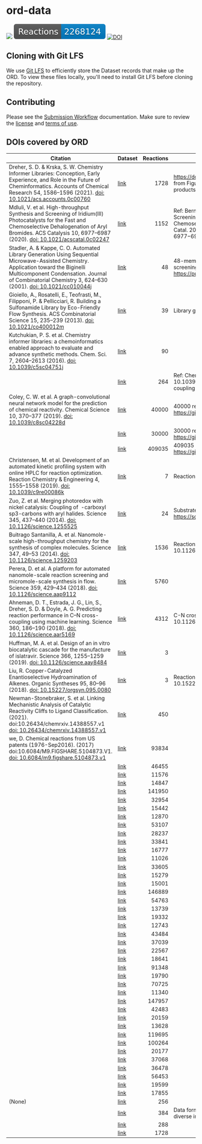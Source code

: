 # ord-data

![](https://github.com/Open-Reaction-Database/ord-data/workflows/Validation/badge.svg)
![](https://raw.githubusercontent.com/Open-Reaction-Database/ord-data/main/badges/reactions.svg)
[![DOI](https://zenodo.org/badge/283813042.svg)](https://zenodo.org/badge/latestdoi/283813042)

## Cloning with Git LFS

We use [Git LFS](https://git-lfs.github.com) to efficiently store
the Dataset records that make up the ORD. To view these files locally, you'll
need to install Git LFS before cloning the repository.

## Contributing

Please see the [Submission Workflow](https://docs.open-reaction-database.org/en/latest/submissions.html) documentation. Make sure to review the [license](https://github.com/open-reaction-database/ord-data/blob/main/LICENSE) and [terms of use](https://github.com/open-reaction-database/ord-data/blob/main/CONTRIBUTING.md#terms-of-use).

## DOIs covered by ORD

| Citation | Dataset | Reactions | Description |
| - | - | -: | - |
| Dreher, S. D. & Krska, S. W. Chemistry Informer Libraries: Conception, Early Experience, and Role in the Future of Cheminformatics. Accounts of Chemical Research 54, 1586–1596 (2021). [doi: 10.1021/acs.accounts.0c00760](https://doi.org/10.1021/acs.accounts.0c00760) | [link](https://github.com/Open-Reaction-Database/ord-data/blob/main/data/ac/ord_dataset-ac78456835404910b3a4c840248b6ac9.pb.gz) | 1728 | https://doi.org/10.1021/acs.accounts.0c00760Data from Figure S12. Data from experiment 2. Yields of products calculated by UPLC-MS using product standards. |
| Mdluli, V. et al. High-throughput Synthesis and Screening of Iridium(III) Photocatalysts for the Fast and Chemoselective Dehalogenation of Aryl Bromides. ACS Catalysis 10, 6977–6987 (2020). [doi: 10.1021/acscatal.0c02247](https://doi.org/10.1021/acscatal.0c02247) | [link](https://github.com/Open-Reaction-Database/ord-data/blob/main/data/b4/ord_dataset-b440f8c90b6343189093770060fc4098.pb.gz) | 1152 | Ref: Bernhard, S. et al "High-throughput Synthesis and Screening of Iridium(III) Photocatalysts for the Fast and Chemoselective Dehalogenation of Aryl Bromides"  ACS Catal. 2020, 10, 6977−6987. https://dx.doi.org/10.1021/acscatal.0c02247 |
| Stadler, A. & Kappe, C. O. Automated Library Generation Using Sequential Microwave-Assisted Chemistry. Application toward the Biginelli Multicomponent Condensation. Journal of Combinatorial Chemistry 3, 624–630 (2001). [doi: 10.1021/cc010044j](https://doi.org/10.1021/cc010044j) | [link](https://github.com/Open-Reaction-Database/ord-data/blob/main/data/55/ord_dataset-55de08a995554f558c25fc43eac62359.pb.gz) | 48 | 48-member library of Biginelli products from microwave screening paper, https://pubs.acs.org/doi/full/10.1021/cc010044j |
| Gioiello, A., Rosatelli, E., Teofrasti, M., Filipponi, P. & Pellicciari, R. Building a Sulfonamide Library by Eco-Friendly Flow Synthesis. ACS Combinatorial Science 15, 235–239 (2013). [doi: 10.1021/co400012m](https://doi.org/10.1021/co400012m) | [link](https://github.com/Open-Reaction-Database/ord-data/blob/main/data/5e/ord_dataset-5eb7f2689f4a42eba63ad9e37e49a5cd.pb.gz) | 39 | Library generated in DOI 10.1021/co400012m (Table 2) |
| Kutchukian, P. S. et al. Chemistry informer libraries: a chemoinformatics enabled approach to evaluate and advance synthetic methods. Chem. Sci. 7, 2604–2613 (2016). [doi: 10.1039/c5sc04751j](https://doi.org/10.1039/c5sc04751j) | [link](https://github.com/Open-Reaction-Database/ord-data/blob/main/data/4d/ord_dataset-4d431564f3ef4e9c91d8da5836f4eae6.pb.gz) | 90 |  |
|  | [link](https://github.com/Open-Reaction-Database/ord-data/blob/main/data/d3/ord_dataset-d319c2a22ecf4ce59db1a18ae71d529c.pb.gz) | 264 | Ref: Chem. Sci., 2016, 7, 2604.doi: 10.1039/c5sc04751jThis palladium catalyzed C-N cross coupling dataset is the first 8 rows of Figure 4D |
| Coley, C. W. et al. A graph-convolutional neural network model for the prediction of chemical reactivity. Chemical Science 10, 370–377 (2019). [doi: 10.1039/c8sc04228d](https://doi.org/10.1039/c8sc04228d) | [link](https://github.com/Open-Reaction-Database/ord-data/blob/main/data/48/ord_dataset-488402f6ec0d441ca2f7d6fabea7c220.pb.gz) | 40000 | 40000 reaction SMILES downloaded from https://github.com/connorcoley/rexgen_direct |
|  | [link](https://github.com/Open-Reaction-Database/ord-data/blob/main/data/54/ord_dataset-5481550056a14935b76e031fb94b88be.pb.gz) | 30000 | 30000 reaction SMILES downloaded from https://github.com/connorcoley/rexgen_direct |
|  | [link](https://github.com/Open-Reaction-Database/ord-data/blob/main/data/de/ord_dataset-de0979205c84441190feef587fef8d6d.pb.gz) | 409035 | 409035 reaction SMILES downloaded from https://github.com/connorcoley/rexgen_direct |
| Christensen, M. et al. Development of an automated kinetic profiling system with online HPLC for reaction optimization. Reaction Chemistry & Engineering 4, 1555–1558 (2019). [doi: 10.1039/c9re00086k](https://doi.org/10.1039/c9re00086k) | [link](https://github.com/Open-Reaction-Database/ord-data/blob/main/data/35/ord_dataset-35a5a513f1dd44a3a97c88da99f81a00.pb.gz) | 7 | Reactions from DOI: 10.1039/c9re00086k |
| Zuo, Z. et al. Merging photoredox with nickel catalysis: Coupling of  -carboxyl sp3-carbons with aryl halides. Science 345, 437–440 (2014). [doi: 10.1126/science.1255525](https://doi.org/10.1126/science.1255525) | [link](https://github.com/Open-Reaction-Database/ord-data/blob/main/data/89/ord_dataset-89b083710e2d441aa0040c361d63359f.pb.gz) | 24 | Substrate scopes (Figure 3 and 4A) from https://science.sciencemag.org/content/345/6195/437 |
| Buitrago Santanilla, A. et al. Nanomole-scale high-throughput chemistry for the synthesis of complex molecules. Science 347, 49–53 (2014). [doi: 10.1126/science.1259203](https://doi.org/10.1126/science.1259203) | [link](https://github.com/Open-Reaction-Database/ord-data/blob/main/data/7d/ord_dataset-7d8f5fd922d4497d91cb81489b052746.pb.gz) | 1536 | Reactions from Experiment 2 of DOI: 10.1126/science.1259203 |
| Perera, D. et al. A platform for automated nanomole-scale reaction screening and micromole-scale synthesis in flow. Science 359, 429–434 (2018). [doi: 10.1126/science.aap9112](https://doi.org/10.1126/science.aap9112) | [link](https://github.com/Open-Reaction-Database/ord-data/blob/main/data/68/ord_dataset-68cb8b4b2b384e3d85b5b1efae58b203.pb.gz) | 5760 |  |
| Ahneman, D. T., Estrada, J. G., Lin, S., Dreher, S. D. & Doyle, A. G. Predicting reaction performance in C–N cross-coupling using machine learning. Science 360, 186–190 (2018). [doi: 10.1126/science.aar5169](https://doi.org/10.1126/science.aar5169) | [link](https://github.com/Open-Reaction-Database/ord-data/blob/main/data/46/ord_dataset-46ff9a32d9e04016b9380b1b1ef949c3.pb.gz) | 4312 | C-N cross-coupling reactions from 10.1126/science.aar5169 |
| Huffman, M. A. et al. Design of an in vitro biocatalytic cascade for the manufacture of islatravir. Science 366, 1255–1259 (2019). [doi: 10.1126/science.aay8484](https://doi.org/10.1126/science.aay8484) | [link](https://github.com/Open-Reaction-Database/ord-data/blob/main/data/6a/ord_dataset-6a0bfcdf53a64c07987822162ae591e2.pb.gz) | 3 |  |
| Liu, R. Copper-Catalyzed Enantioselective Hydroamination of Alkenes. Organic Syntheses 95, 80–96 (2018). [doi: 10.15227/orgsyn.095.0080](https://doi.org/10.15227/orgsyn.095.0080) | [link](https://github.com/Open-Reaction-Database/ord-data/blob/main/data/55/ord_dataset-5540e162c09f4c04905ddc8ba9c931c6.pb.gz) | 3 | Reaction data from Org. Synth. 2018, 95, 80-96 (DOI: 10.15227/orgsyn.095.0080) |
| Newman-Stonebraker, S. et al. Linking Mechanistic Analysis of Catalytic Reactivity Cliffs to Ligand Classification. (2021). doi:10.26434/chemrxiv.14388557.v1 [doi: 10.26434/chemrxiv.14388557.v1](https://doi.org/10.26434/chemrxiv.14388557.v1) | [link](https://github.com/Open-Reaction-Database/ord-data/blob/main/data/3b/ord_dataset-3b5db90e337942ea886b8f5bc5e3aa72.pb.gz) | 450 |  |
| we, D. Chemical reactions from US patents (1976-Sep2016). (2017) doi:10.6084/M9.FIGSHARE.5104873.V1. [doi: 10.6084/m9.figshare.5104873.v1](https://doi.org/10.6084/m9.figshare.5104873.v1) | [link](https://github.com/Open-Reaction-Database/ord-data/blob/main/data/02/ord_dataset-026684a62f91469db49c7767d16c39fb.pb.gz) | 93834 |  |
|  | [link](https://github.com/Open-Reaction-Database/ord-data/blob/main/data/02/ord_dataset-02a54e4276634c4bb041190cd571231e.pb.gz) | 46455 |  |
|  | [link](https://github.com/Open-Reaction-Database/ord-data/blob/main/data/03/ord_dataset-037d306d1fab4baeb9d6cd2bc74036fe.pb.gz) | 11576 |  |
|  | [link](https://github.com/Open-Reaction-Database/ord-data/blob/main/data/04/ord_dataset-04c32a8cbc1b4538808c959d06ad0f18.pb.gz) | 14847 |  |
|  | [link](https://github.com/Open-Reaction-Database/ord-data/blob/main/data/0b/ord_dataset-0b603eaa855e4333bd323b102c67d74d.pb.gz) | 141950 |  |
|  | [link](https://github.com/Open-Reaction-Database/ord-data/blob/main/data/0e/ord_dataset-0e0d2e7177c54e0784a9b3be8e5826df.pb.gz) | 32954 |  |
|  | [link](https://github.com/Open-Reaction-Database/ord-data/blob/main/data/0f/ord_dataset-0ffab74143c1448e82514a9aa7add211.pb.gz) | 15442 |  |
|  | [link](https://github.com/Open-Reaction-Database/ord-data/blob/main/data/1b/ord_dataset-1b3d2b114de1429e9b70c3b1c16c9263.pb.gz) | 12870 |  |
|  | [link](https://github.com/Open-Reaction-Database/ord-data/blob/main/data/1d/ord_dataset-1d488c5b08dc4e89af99b354a7cccfd6.pb.gz) | 53107 |  |
|  | [link](https://github.com/Open-Reaction-Database/ord-data/blob/main/data/1e/ord_dataset-1e9e313f53dc41cb87a997202eb11f5e.pb.gz) | 28237 |  |
|  | [link](https://github.com/Open-Reaction-Database/ord-data/blob/main/data/26/ord_dataset-26b48b4500264ea8b727223648e1cd02.pb.gz) | 33841 |  |
|  | [link](https://github.com/Open-Reaction-Database/ord-data/blob/main/data/35/ord_dataset-353666fa8d90431b8c5bf5bee48c651e.pb.gz) | 16777 |  |
|  | [link](https://github.com/Open-Reaction-Database/ord-data/blob/main/data/38/ord_dataset-3895ae1a26c54070863df57dbb433ebf.pb.gz) | 11026 |  |
|  | [link](https://github.com/Open-Reaction-Database/ord-data/blob/main/data/44/ord_dataset-44b055ac982744f6baf98a65f2345902.pb.gz) | 33605 |  |
|  | [link](https://github.com/Open-Reaction-Database/ord-data/blob/main/data/4e/ord_dataset-4e466977eb464bb291fb276e42f2a78a.pb.gz) | 15279 |  |
|  | [link](https://github.com/Open-Reaction-Database/ord-data/blob/main/data/51/ord_dataset-5136b2f7201841af83eb6757b7ec2009.pb.gz) | 15001 |  |
|  | [link](https://github.com/Open-Reaction-Database/ord-data/blob/main/data/5b/ord_dataset-5ba1da11397e4b30bfe8a36fb8096251.pb.gz) | 146889 |  |
|  | [link](https://github.com/Open-Reaction-Database/ord-data/blob/main/data/5d/ord_dataset-5d7549b92eb94e1287c455cf3a228d5b.pb.gz) | 54763 |  |
|  | [link](https://github.com/Open-Reaction-Database/ord-data/blob/main/data/67/ord_dataset-6742d05ed8dd456ea92b7dfb8f63b91b.pb.gz) | 13739 |  |
|  | [link](https://github.com/Open-Reaction-Database/ord-data/blob/main/data/68/ord_dataset-682d4c94ea604ce0b055eb55f6477904.pb.gz) | 19332 |  |
|  | [link](https://github.com/Open-Reaction-Database/ord-data/blob/main/data/68/ord_dataset-683505b5a9bd4dc593f77c85687acf51.pb.gz) | 12743 |  |
|  | [link](https://github.com/Open-Reaction-Database/ord-data/blob/main/data/70/ord_dataset-702e59c58c5f42f2836972fe5bb69669.pb.gz) | 43484 |  |
|  | [link](https://github.com/Open-Reaction-Database/ord-data/blob/main/data/71/ord_dataset-7132516c8cb6483283df56a78b8743c0.pb.gz) | 37039 |  |
|  | [link](https://github.com/Open-Reaction-Database/ord-data/blob/main/data/77/ord_dataset-7740e8852f744ac3baabb50556fc163d.pb.gz) | 22567 |  |
|  | [link](https://github.com/Open-Reaction-Database/ord-data/blob/main/data/83/ord_dataset-83bfd1dac1b94c9eaa65b314baeb37d0.pb.gz) | 18641 |  |
|  | [link](https://github.com/Open-Reaction-Database/ord-data/blob/main/data/84/ord_dataset-84a3818d08e94ba2bd2fa91be2954cd1.pb.gz) | 91348 |  |
|  | [link](https://github.com/Open-Reaction-Database/ord-data/blob/main/data/8b/ord_dataset-8bd80d2f3a754d4fa983fca1f895c39c.pb.gz) | 19790 |  |
|  | [link](https://github.com/Open-Reaction-Database/ord-data/blob/main/data/99/ord_dataset-99677e107dad409997a2f362e07ec5ac.pb.gz) | 70725 |  |
|  | [link](https://github.com/Open-Reaction-Database/ord-data/blob/main/data/a3/ord_dataset-a3fa129955b045068520f7d018f37cc5.pb.gz) | 11340 |  |
|  | [link](https://github.com/Open-Reaction-Database/ord-data/blob/main/data/b2/ord_dataset-b2fba5174a374ce0a1d3598617974df1.pb.gz) | 147957 |  |
|  | [link](https://github.com/Open-Reaction-Database/ord-data/blob/main/data/b8/ord_dataset-b820e2b6e1474168ae2bfff5914f96ef.pb.gz) | 42483 |  |
|  | [link](https://github.com/Open-Reaction-Database/ord-data/blob/main/data/c1/ord_dataset-c19808d436894009b2929b3bf2a972df.pb.gz) | 20159 |  |
|  | [link](https://github.com/Open-Reaction-Database/ord-data/blob/main/data/ca/ord_dataset-ca5a32b5d663435e98c50c68d5ddf73f.pb.gz) | 13628 |  |
|  | [link](https://github.com/Open-Reaction-Database/ord-data/blob/main/data/cd/ord_dataset-cda008a678f14e8591cc845a37e85fed.pb.gz) | 119695 |  |
|  | [link](https://github.com/Open-Reaction-Database/ord-data/blob/main/data/d1/ord_dataset-d19aedb0dfd947f1933c0262803960d6.pb.gz) | 100264 |  |
|  | [link](https://github.com/Open-Reaction-Database/ord-data/blob/main/data/d9/ord_dataset-d9b6cc4de43c4597b14030ffd44791bc.pb.gz) | 20177 |  |
|  | [link](https://github.com/Open-Reaction-Database/ord-data/blob/main/data/df/ord_dataset-df21fa35f2d54662b00b89e12450c75e.pb.gz) | 37068 |  |
|  | [link](https://github.com/Open-Reaction-Database/ord-data/blob/main/data/e2/ord_dataset-e2103f90b283456b82024392b65719f5.pb.gz) | 36478 |  |
|  | [link](https://github.com/Open-Reaction-Database/ord-data/blob/main/data/f4/ord_dataset-f400f3024cb541b6884630bbe6e9dace.pb.gz) | 56453 |  |
|  | [link](https://github.com/Open-Reaction-Database/ord-data/blob/main/data/f6/ord_dataset-f6e510ee6abe48bb9f9ddd9a7153160c.pb.gz) | 19599 |  |
|  | [link](https://github.com/Open-Reaction-Database/ord-data/blob/main/data/fa/ord_dataset-fa5a7d9322b445ab8e1efb1dfda208f2.pb.gz) | 17855 |  |
| (None) | [link](https://github.com/Open-Reaction-Database/ord-data/blob/main/data/0c/ord_dataset-0c75d67751634f0594b24b9f498b77c2.pb.gz) | 256 |  |
|  | [link](https://github.com/Open-Reaction-Database/ord-data/blob/main/data/10/ord_dataset-10b940e7982c4622b1e1ac879394aba6.pb.gz) | 384 | Data form a 3 component reaction approach towards diverse imidazopyridines |
|  | [link](https://github.com/Open-Reaction-Database/ord-data/blob/main/data/cb/ord_dataset-cbcc4048add7468e850b6ec42549c70d.pb.gz) | 288 |  |
|  | [link](https://github.com/Open-Reaction-Database/ord-data/blob/main/data/d2/ord_dataset-d26118acda314269becc35db5c22dc59.pb.gz) | 1728 |  |
